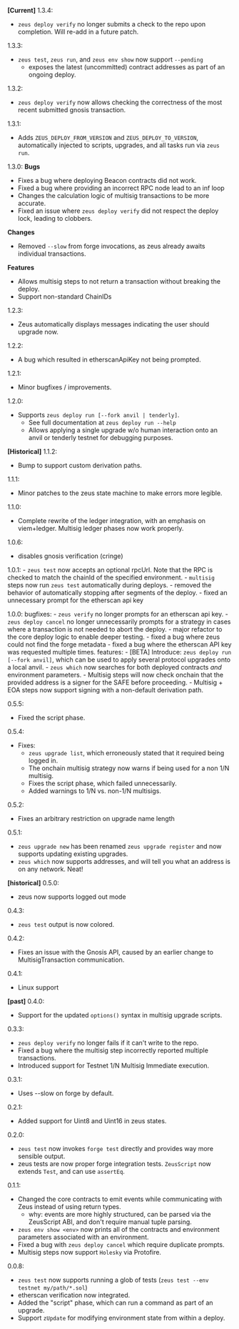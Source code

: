 
**[Current]** 
1.3.4:
- `zeus deploy verify` no longer submits a check to the repo upon completion. Will re-add in a future patch.

1.3.3:
- `zeus test`, `zeus run`, and `zeus env show` now support `--pending`
    - exposes the latest (uncommitted) contract addresses as part of an ongoing deploy.

1.3.2:
- `zeus deploy verify` now allows checking the correctness of the most recent submitted gnosis transaction.

1.3.1:
- Adds `ZEUS_DEPLOY_FROM_VERSION` and `ZEUS_DEPLOY_TO_VERSION`, automatically injected to scripts, upgrades, and all tasks run via `zeus run`.

1.3.0:
**Bugs**
- Fixes a bug where deploying Beacon contracts did not work.
- Fixed a bug where providing an incorrect RPC node lead to an inf loop
- Changes the calculation logic of multisig transactions to be more accurate.
- Fixed an issue where `zeus deploy verify` did not respect the deploy lock, leading to clobbers.

**Changes**
- Removed `--slow` from forge invocations, as zeus already awaits individual transactions.

**Features**
- Allows multisig steps to not return a transaction without breaking the deploy.
- Support non-standard ChainIDs

1.2.3:
- Zeus automatically displays messages indicating the user should upgrade now.

1.2.2:
- A bug which resulted in etherscanApiKey not being prompted.

1.2.1:
- Minor bugfixes / improvements.

1.2.0:
- Supports `zeus deploy run [--fork anvil | tenderly]`.
    - See full documentation at `zeus deploy run --help`
    - Allows applying a single upgrade w/o human interaction onto an anvil or tenderly testnet for debugging purposes.

**[Historical]** 
1.1.2:
- Bump to support custom derivation paths.

1.1.1:
- Minor patches to the zeus state machine to make errors more legible.

1.1.0:
- Complete rewrite of the ledger integration, with an emphasis on viem+ledger. Multisig ledger phases now work properly.

1.0.6:
- disables gnosis verification (cringe)

1.0.1:
    - `zeus test` now accepts an optional rpcUrl. Note that the RPC is checked to match the chainId
      of the specified environment.
    - `multisig` steps now run `zeus test` automatically during deploys.
    - removed the behavior of automatically stopping after segments of the deploy.
    - fixed an unnecessary prompt for the etherscan api key
      
1.0.0:
    bugfixes:
        - `zeus verify` no longer prompts for an etherscan api key.
        - `zeus deploy cancel` no longer unnecessarily prompts for a strategy in cases where a transaction is not needed to abort the deploy.
        - major refactor to the core deploy logic to enable deeper testing.
        - fixed a bug where zeus could not find the forge metadata
        - fixed a bug where the etherscan API key was requested multiple times.
    features:
        - [BETA] Introduce: `zeus deploy run [--fork anvil]`, which can be used to apply several protocol upgrades onto a local anvil.
        - `zeus which` now searches for both deployed contracts _and_ environment parameters.
        - Multisig steps will now check onchain that the provided address is a signer for the SAFE before proceeding. 
        - Multisig + EOA steps now support signing with a non-default derivation path.

0.5.5:
- Fixed the script phase.

0.5.4:
- Fixes: 
    - `zeus upgrade list`, which erroneously stated that it required being logged in.
    - The onchain multisig strategy now warns if being used for a non 1/N multisig.
    - Fixes the script phase, which failed unnecessarily.
    - Added warnings to 1/N vs. non-1/N multisigs.

0.5.2:
- Fixes an arbitrary restriction on upgrade name length

0.5.1:
- `zeus upgrade new` has been renamed `zeus upgrade register` and now supports updating existing upgrades.
- `zeus which` now supports addresses, and will tell you what an address is on any network. Neat!

**[historical]**
0.5.0:
- zeus now supports logged out mode

0.4.3:
- `zeus test` output is now colored. 

0.4.2:
- Fixes an issue with the Gnosis API, caused by an earlier change to MultisigTransaction communication.

0.4.1:
- Linux support

**[past]**
0.4.0:
- Support for the updated `options()` syntax in multisig upgrade scripts.

0.3.3:
- `zeus deploy verify` no longer fails if it can't write to the repo.
- Fixed a bug where the multisig step incorrectly reported multiple transactions.
- Introduced support for Testnet 1/N Multisig Immediate execution.

0.3.1:
- Uses --slow on forge by default.

0.2.1:
- Added support for Uint8 and Uint16 in zeus states.

0.2.0:
- `zeus test` now invokes `forge test` directly and provides way more sensible output.
- zeus tests are now proper forge integration tests. `ZeusScript` now extends `Test`, and can use `assertEq`.

0.1.1:
- Changed the core contracts to emit events while communicating with Zeus instead of using return types.
    - why: events are more highly structured, can be parsed via the ZeusScript ABI, and don't require manual tuple parsing.
- `zeus env show <env>` now prints all of the contracts and environment parameters associated with an environment.
- Fixed a bug with `zeus deploy cancel` which require duplicate prompts.
- Multisig steps now support `Holesky` via Protofire.

0.0.8:
- `zeus test` now supports running a glob of tests (`zeus test --env testnet my/path/*.sol`)
- etherscan verification now integrated.
- Added the "script" phase, which can run a command as part of an upgrade.
- Support `zUpdate` for modifying environment state from within a deploy.